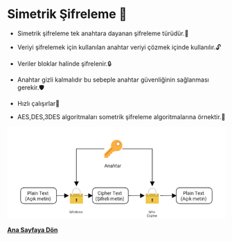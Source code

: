 # Simetrik Şifreleme 🔐
- Simetrik şifreleme tek anahtara dayanan şifreleme türüdür.🔑

- Veriyi şifrelemek için kullanılan anahtar veriyi çözmek içinde kullanılır.🔓
- Veriler bloklar halinde şifrelenir.🔒
- Anahtar gizli kalmalıdır bu sebeple anahtar güvenliğinin sağlanması gerekir.🛡
- Hızlı çalışırlar💉
- AES,DES,3DES algoritmaları sometrik şifreleme algoritmalarına örnektir.📜

![simetrik](/resimler/simetrik.png)

[**Ana Sayfaya Dön**](/README.md)
